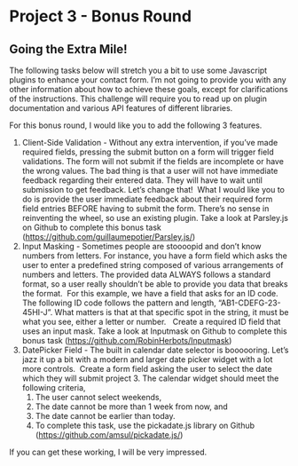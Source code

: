 # Project 3 - Bonus Round

## Going the Extra Mile!

The following tasks below will stretch you a bit to use some Javascript plugins to enhance your contact form. I’m not going to provide you with any other information about how to achieve these goals, except for clarifications of the instructions. This challenge will require you to read up on plugin documentation and various API features of different libraries.

For this bonus round, I would like you to add the following 3 features.

1. Client-Side Validation - Without any extra intervention, if you’ve made required fields, pressing the submit button on a form will trigger field validations. The form will not submit if the fields are incomplete or have the wrong values. The bad thing is that a user will not have immediate feedback regarding their entered data. They will have to wait until submission to get feedback. Let’s change that!  What I would like you to do is provide the user immediate feedback about their required form field entries BEFORE having to submit the form. There’s no sense in reinventing the wheel, so use an existing plugin. Take a look at Parsley.js on Github to complete this bonus task (https://github.com/guillaumepotier/Parsley.js/) 
2. Input Masking - Sometimes people are stoooopid and don’t know numbers from letters. For instance, you have a form field which asks the user to enter a predefined string composed of various arrangements of numbers and letters. The provided data ALWAYS follows a standard format, so a user really shouldn’t be able to provide you data that breaks the format.  For this example, we have a field that asks for an ID code. The following ID code follows the pattern and length, “AB1-CDEFG-23-45HI-J”. What matters is that at that specific spot in the string, it must be what you see, either a letter or number.   Create a required ID field that uses an input mask. Take a look at Inputmask on Github to complete this bonus task (https://github.com/RobinHerbots/Inputmask) 
3. DatePicker Field - The built in calendar date selector is boooooring. Let’s jazz it up a bit with a modern and larger date picker widget with a lot more controls.  Create a form field asking the user to select the date which they will submit project 3. The calendar widget should meet the following criteria,  
    1. The user cannot select weekends, 
    2. The date cannot be more than 1 week from now, and 
    3. The date cannot be earlier than today.
    4. To complete this task, use the pickadate.js library on Github (https://github.com/amsul/pickadate.js/)

If you can get these working, I will be very impressed.
